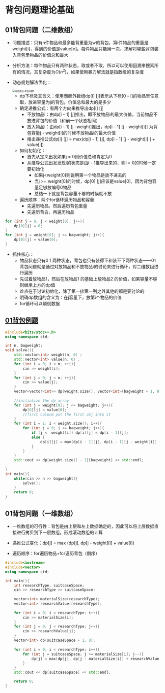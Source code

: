 # 背包问题理论基础

## 01背包问题（二维数组）

- 问题描述：只有n件物品和最多能背重量为w的背包，第i件物品的重量是weight[i]，得到的价值是value[o]。每件物品只能用一次，求解将哪些背包装入背包里物品的价值总和最大

- 分析方法：每件物品只有两种状态，取或者不取，所以可以使用回溯来搜索所有的情况，其复杂度为$O(n^2)$，如果使用暴力解法就是指数级的复杂度

- 动态规划解法优化：

  <img src="https://code-thinking-1253855093.file.myqcloud.com/pics/20210110103003361.png" alt="动态规划-背包问题1" style="zoom:50%;" />

  - dp下标及其含义：使用而额外数组dp[i] [j]表示从下标[0 - i]的物品里任意取，放进容量为j的背包，价值总和最大的是多少
  - 确定递推公式：有两个方向来推导出dp[i] [j]	
    - 不放物品i：由dp[i - 1] [j]推出，即不放物品i的最大价值，当前物品不放进背包的价值（和前一个状态相同）
    - 放入物品i：由dp[i - 1] [j -weight]推出，dp[i - 1] [j - weight[i]] 为背包容量j - weight[i]的时候不放物品i的最大价值
    - 推出递推公式dp[i] [j] = max(dp[i - 1] [j], dp[i - 1] [j - weight[i] ] + value[i])
  - 如何初始化：
    - 首先从定义出发如果j = 0则价值总和肯定为0
    - 从推导公式出发发现i的状态是由i - 1推导出来的，则i = 0的时候一定要初始化
      - 如果j<weight[0]则说明第一个物品是放不进去的
      - 当j >= weight[0]的时候，dp[0] [j]应该是value[0]，因为背包容量足够放编号0物品
      - 总结一下就是背包容量不够的时候就不放
  - 遍历顺序：两个for循环遍历物品和容量
    - 先遍历物品，然后遍历背包重量
    - 先遍历背白，再遍历物品

```C++
for (int j = 0; j < weight[0]; j++){
    dp[0][j] = 0;
}
for (int j = weight[0]; j <= bagweight; j++){
    dp[0][j] = value[0];
}
```

- 抓住核心：
  - 物品状态只有0 1 两种状态，背包也只有装得下和装不下两种状态——01背包问题就是通过对放物品和不放物品i的讨论来进行循环，对二维数组进行遍历
  - 先试着放物品1，然后在放物品1 的基础上放物品2 的价值，如果容量不够则继承上方的dp值
  - 难点在于讨论初始化，除了第一排第一列之外其他的都是要讨论的
  - 明确dp数组的含义为：在j容量下，放第i个物品的价值
  - for循环可以颠倒数据

## [01背包例题](https://kamacoder.com/problempage.php?pid=1046)

```c++
#include<bits/stdc++.h>
using namespace std;

int n, bagweight;
void solve(){
    std::vector<int> weight(n, 0) ;
    std::vector<int> value(n, 0) ;
    for (int i = 0; i < n; ++i){
        cin >> weight[i];
    }
    for (int j = 0; j < n; ++j){
        cin >> value[j];
    }
    vector<vector<int>> dp(weight.size(), vector<int>(bagweight + 1, 0));
    
    //inilialize the dp array
    for (int j = weight[0]; j <= bagweight; j++){
        dp[0][j] = value[0];
        //first colunm put the first obj into it
    }
    for (int i = 1; i < weight.size(); i++){
        for (int j = 0; j <= bagweight; j++){
            if (j <  weight[i]) dp[i][j] = dp[i - 1][j];
            else {
                dp[i][j] = max(dp[i - 1][j], dp[i - 1][j - weight[i]] + value[i]);
            }
        }
    }
    std::cout << dp[weight.size() - 1][bagweight] << std::endl;
    
}
int main(){
    while(cin >> n >> bagweight){
        solve();
    }
    return 0;
}
```

## 01背包问题（一维数组）

- 一维数组的可行性：背包是由上层和左上数据确定的，因此可以将上层数据直接进行拷贝到下一层数组，形成滚动数组的计算

- 递推公式变化：dp[j] = max (dp[j], dp[j - weight[i]] + value[i])
- 遍历顺序：for遍历物品+for遍历背包（倒序）

```C++
#include<iostream>
#include<vector>
using namespace std;

int main(){
    int researchType, suitcaseSpace;
    cin >> researchType >> suitcaseSpace;
    
    vector<int> materialSize(researchType);
    vector<int> researchValue(researchType);
    
    for (int i = 0; i < researchType; i++){
        cin >> materialSize[i];
    }
    for (int j = 0; j < researchType; j++){
        cin >> researchValue[j];
    }
    vector<int> dp(suitcaseSpace + 1, 0);
    
    for (int i = 0; i < researchType; i++){
        for (int j = suitcaseSpace; j >= materialSize[i]; j--){
            dp[j] = max(dp[j], dp[j - materialSize[i]] + researchValue[i]);
        }
    }
    std::cout << dp[suitcaseSpace] << std::endl;

    return 0;
}
```

